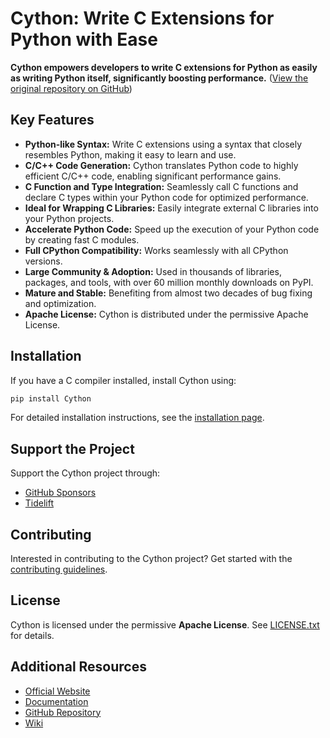 # Cython: Write C Extensions for Python with Ease

**Cython empowers developers to write C extensions for Python as easily as writing Python itself, significantly boosting performance.**  ([View the original repository on GitHub](https://github.com/cython/cython))

## Key Features

*   **Python-like Syntax:** Write C extensions using a syntax that closely resembles Python, making it easy to learn and use.
*   **C/C++ Code Generation:** Cython translates Python code to highly efficient C/C++ code, enabling significant performance gains.
*   **C Function and Type Integration:** Seamlessly call C functions and declare C types within your Python code for optimized performance.
*   **Ideal for Wrapping C Libraries:** Easily integrate external C libraries into your Python projects.
*   **Accelerate Python Code:** Speed up the execution of your Python code by creating fast C modules.
*   **Full CPython Compatibility:** Works seamlessly with all CPython versions.
*   **Large Community & Adoption:** Used in thousands of libraries, packages, and tools, with over 60 million monthly downloads on PyPI.
*   **Mature and Stable:** Benefiting from almost two decades of bug fixing and optimization.
*   **Apache License:** Cython is distributed under the permissive Apache License.

## Installation

If you have a C compiler installed, install Cython using:

```bash
pip install Cython
```

For detailed installation instructions, see the [installation page](https://docs.cython.org/en/latest/src/quickstart/install.html).

## Support the Project

Support the Cython project through:

*   [GitHub Sponsors](https://github.com/users/scoder/sponsorship)
*   [Tidelift](https://tidelift.com/subscription/pkg/pypi-cython)

## Contributing

Interested in contributing to the Cython project?  Get started with the [contributing guidelines](https://github.com/cython/cython/blob/master/docs/CONTRIBUTING.rst).

## License

Cython is licensed under the permissive **Apache License**. See [LICENSE.txt](https://github.com/cython/cython/blob/master/LICENSE.txt) for details.

## Additional Resources

*   [Official Website](https://cython.org/)
*   [Documentation](https://docs.cython.org/)
*   [GitHub Repository](https://github.com/cython/cython)
*   [Wiki](https://github.com/cython/cython/wiki)
